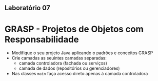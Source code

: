 ## Laboratório 07

# GRASP - Projetos de Objetos com Responsabilidade

* Modifique o seu projeto Java aplicando o padrões e conceitos GRASP
* Crie camadas as seuintes camadas separadas: 
  * camada controladora (fachada ou serviços)
  * camada de dados (repositórios ou gerenciadores)
* Nas classes `main` faça acesso direto apenas à camada controladora
